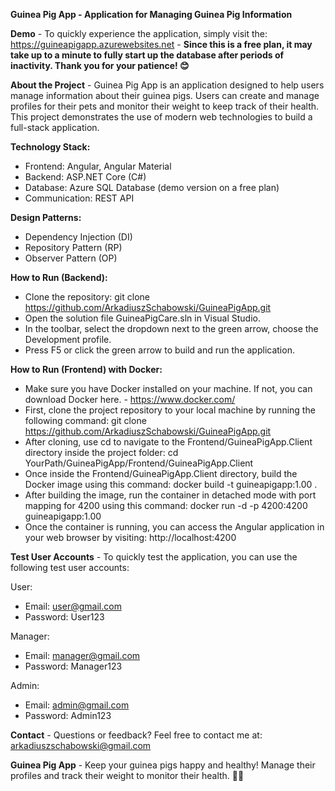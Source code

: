 **Guinea Pig App - Application for Managing Guinea Pig Information**

**Demo** - To quickly experience the application, simply visit the: https://guineapigapp.azurewebsites.net - **Since this is a free plan, it may take up to a minute to fully start up the database after periods of inactivity. Thank you for your patience! 😊**


**About the Project** - Guinea Pig App is an application designed to help users manage information about their guinea pigs. Users can create and manage profiles for their pets and monitor their weight to keep track of their health. This project demonstrates the use of modern web technologies to build a full-stack application.

**Technology Stack:**
- Frontend: Angular, Angular Material
- Backend: ASP.NET Core (C#)
- Database: Azure SQL Database (demo version on a free plan)
- Communication: REST API

**Design Patterns:**
- Dependency Injection (DI)
- Repository Pattern (RP)
- Observer Pattern (OP)

**How to Run (Backend):**
- Clone the repository: git clone https://github.com/ArkadiuszSchabowski/GuineaPigApp.git
- Open the solution file GuineaPigCare.sln in Visual Studio.
- In the toolbar, select the dropdown next to the green arrow, choose the Development profile.
- Press F5 or click the green arrow to build and run the application.

**How to Run (Frontend) with Docker:**
- Make sure you have Docker installed on your machine. If not, you can download Docker here. - https://www.docker.com/
- First, clone the project repository to your local machine by running the following command: git clone https://github.com/ArkadiuszSchabowski/GuineaPigApp.git
- After cloning, use cd to navigate to the Frontend/GuineaPigApp.Client directory inside the project folder: cd YourPath/GuineaPigApp/Frontend/GuineaPigApp.Client
- Once inside the Frontend/GuineaPigApp.Client directory, build the Docker image using this command: docker build -t guineapigapp:1.00 .
- After building the image, run the container in detached mode with port mapping for 4200 using this command: docker run -d -p 4200:4200 guineapigapp:1.00
- Once the container is running, you can access the Angular application in your web browser by visiting: http://localhost:4200

**Test User Accounts** - To quickly test the application, you can use the following test user accounts:

User:
- Email: user@gmail.com
- Password: User123

Manager:
- Email: manager@gmail.com
- Password: Manager123

Admin:
- Email: admin@gmail.com
- Password: Admin123

**Contact** - Questions or feedback? Feel free to contact me at: arkadiuszschabowski@gmail.com

**Guinea Pig App** - Keep your guinea pigs happy and healthy! Manage their profiles and track their weight to monitor their health. 🐹🎉
